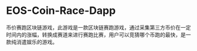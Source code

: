 # EOS-Coin-Race-Dapp
币价赛跑区块链游戏，此游戏是一款区块链赛跑游戏，通过采集第三方币价在一定时间内的涨幅，转换成赛道来进行赛跑比赛，用户可以竞猜哪个币跑的最快，是一款纯消遣娱乐的游戏。
